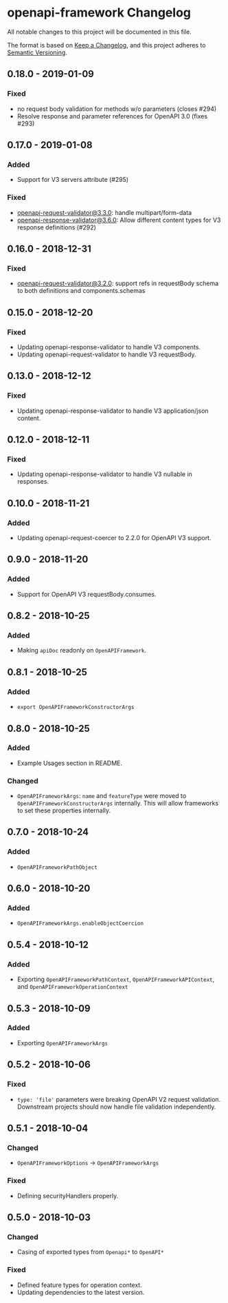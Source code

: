 # openapi-framework Changelog
All notable changes to this project will be documented in this file.

The format is based on [Keep a Changelog](https://keepachangelog.com/en/1.0.0/),
and this project adheres to [Semantic Versioning](https://semver.org/spec/v2.0.0.html).

## 0.18.0 - 2019-01-09
### Fixed
* no request body validation for methods w/o parameters (closes #294)
* Resolve response and parameter references for OpenAPI 3.0 (fixes #293)

## 0.17.0 - 2019-01-08
### Added
* Support for V3 servers attribute (#295)

### Fixed
* openapi-request-validator@3.3.0: handle multipart/form-data
* openapi-response-validator@3.6.0: Allow different content types for V3 response definitions (#292)

## 0.16.0 - 2018-12-31
### Fixed
* openapi-request-validator@3.2.0: support refs in requestBody schema to both definitions and components.schemas

## 0.15.0 - 2018-12-20
### Fixed
* Updating openapi-response-validator to handle V3 components.
* Updating openapi-request-validator to handle V3 requestBody.

## 0.13.0 - 2018-12-12
### Fixed
* Updating openapi-response-validator to handle V3 application/json content.

## 0.12.0 - 2018-12-11
### Fixed
* Updating openapi-response-validator to handle V3 nullable in responses.

## 0.10.0 - 2018-11-21
### Added
* Updating openapi-request-coercer to 2.2.0 for OpenAPI V3 support.

## 0.9.0 - 2018-11-20
### Added
* Support for OpenAPI V3 requestBody.consumes.

## 0.8.2 - 2018-10-25
### Added
* Making `apiDoc` readonly on `OpenAPIFramework`.

## 0.8.1 - 2018-10-25
### Added
* `export OpenAPIFrameworkConstructorArgs`

## 0.8.0 - 2018-10-25
### Added
* Example Usages section in README.

### Changed
- `OpenAPIFrameworkArgs`: `name` and `featureType` were moved to `OpenAPIFrameworkConstructorArgs` internally.  This will allow frameworks to set these properties internally.

## 0.7.0 - 2018-10-24
### Added
- `OpenAPIFrameworkPathObject`

## 0.6.0 - 2018-10-20
### Added
- `OpenAPIFrameworkArgs.enableObjectCoercion`

## 0.5.4 - 2018-10-12
### Added
- Exporting `OpenAPIFrameworkPathContext`, `OpenAPIFrameworkAPIContext`, and `OpenAPIFrameworkOperationContext`

## 0.5.3 - 2018-10-09
### Added
- Exporting `OpenAPIFrameworkArgs`

## 0.5.2 - 2018-10-06
### Fixed
- `type: 'file'` parameters were breaking OpenAPI V2 request validation.  Downstream
  projects should now handle file validation independently.

## 0.5.1 - 2018-10-04
### Changed
- `OpenAPIFrameworkOptions` -> `OpenAPIFrameworkArgs`

### Fixed
- Defining securityHandlers properly.

## 0.5.0 - 2018-10-03
### Changed
- Casing of exported types from `Openapi*` to `OpenAPI*`

### Fixed
- Defined feature types for operation context.
- Updating dependencies to the latest version.
